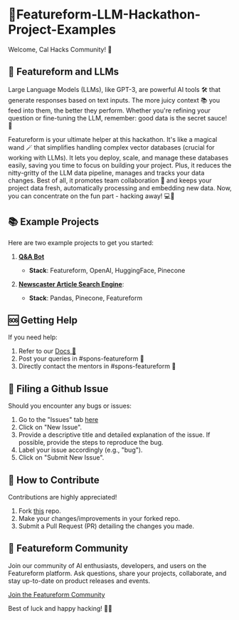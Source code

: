 # 🚀Featureform-LLM-Hackathon-Project-Examples

Welcome, Cal Hacks Community! 🎉

## 🧠 Featureform and LLMs
Large Language Models (LLMs), like GPT-3, are powerful AI tools 🛠️ that generate responses based on text inputs. The more juicy context 📚 you feed into them, the better they perform. Whether you're refining your question or fine-tuning the LLM, remember: good data is the secret sauce! 🌟

Featureform is your ultimate helper at this hackathon. It's like a magical wand 🪄 that simplifies handling complex vector databases (crucial for working with LLMs). It lets you deploy, scale, and manage these databases easily, saving you time to focus on building your project. Plus, it reduces the nitty-gritty of the LLM data pipeline, manages and tracks your data changes. Best of all, it promotes team collaboration 🤝 and keeps your project data fresh, automatically processing and embedding new data. Now, you can concentrate on the fun part - hacking away! 💻🚀

## 📚 Example Projects

Here are two example projects to get you started:

1. [**Q&A Bot**](https://github.com/featureform/LLM-Hackathon-Project-Examples/tree/main/projects/Q%26A%20Chatbot)
    - **Stack**: Featureform, OpenAI, HuggingFace, Pinecone

2. [**Newscaster Article Search Engine**](https://github.com/featureform/LLM-Hackathon-Project-Examples/tree/shab/project-files/projects/Newscatcher%20Quickstart%20): 
    - **Stack**: Pandas, Pinecone, Featureform

## 🆘 Getting Help

If you need help:

1. Refer to our [Docs 📝](https://docs.featureform.com/)
2. Post your queries in #spons-featureform 💬
3. Directly contact the mentors in #spons-featureform 📩

## 🐞 Filing a Github Issue

Should you encounter any bugs or issues:

1. Go to the "Issues" tab [here](https://github.com/featureform/featureform/issues)
2. Click on "New Issue".
3. Provide a descriptive title and detailed explanation of the issue. If possible, provide the steps to reproduce the bug.
4. Label your issue accordingly (e.g., "bug").
5. Click on "Submit New Issue".

## 🤝 How to Contribute

Contributions are highly appreciated!

1. Fork [this](https://github.com/featureform/featureform) repo.
2. Make your changes/improvements in your forked repo.
3. Submit a Pull Request (PR) detailing the changes you made.

## 🎈 Featureform Community

Join our community of AI enthusiasts, developers, and users on the Featureform platform. Ask questions, share your projects, collaborate, and stay up-to-date on product releases and events.

[Join the Featureform Community](https://join.slack.com/t/featureform-community/shared_invite/zt-xhqp2m4i-JOCaN1vRN2NDXSVif10aQg)

Best of luck and happy hacking! 🎉🚀

